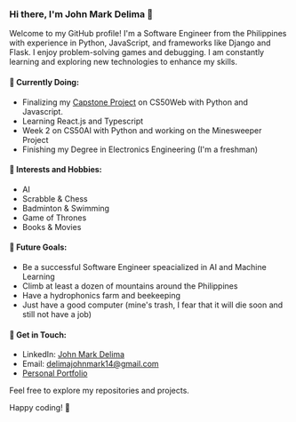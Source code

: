 ### Hi there, I'm John Mark Delima 👋

Welcome to my GitHub profile! I'm a Software Engineer from the Philippines with experience in Python, JavaScript, and frameworks like Django and Flask. I enjoy problem-solving games and debugging. I am constantly learning and exploring new technologies to enhance my skills.

#### 🌱 Currently Doing:
- Finalizing my [Capstone Project](https://github.com/jnale-hub/Nexus-Publication-Capstone) on CS50Web with Python and Javascript.
- Learning React.js and Typescript
- Week 2 on CS50AI with Python and working on the Minesweeper Project
- Finishing my Degree in Electronics Engineering (I'm a freshman)

#### 🤖 Interests and Hobbies:
- AI
- Scrabble & Chess
- Badminton & Swimming
- Game of Thrones
- Books & Movies

#### 🔮 Future Goals:
- Be a successful Software Engineer speacialized in AI and Machine Learning
- Climb at least a dozen of mountains around the Philippines
- Have a hydrophonics farm and beekeeping
- Just have a good computer (mine's trash, I fear that it will die soon and still not have a job)

#### 💬 Get in Touch:
- LinkedIn: [John Mark Delima](https://www.linkedin.com/in/delimajohnmark)
- Email: [delimajohnmark14@gmail.com](mailto:delimajohnmark14@gmail.com)
- [Personal Portfolio](https://jnale-hub.github.io/John-Mark-Delima/)

Feel free to explore my repositories and projects. 

Happy coding! 🚀
